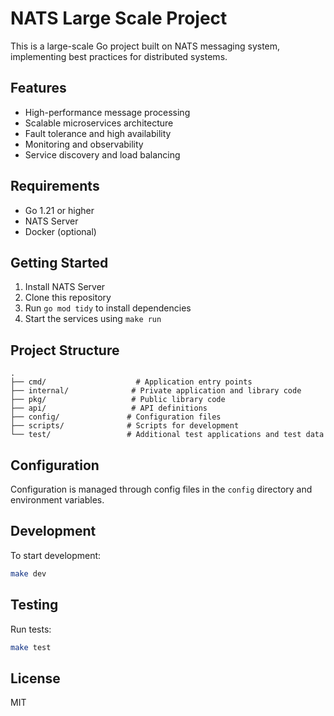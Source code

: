 # NATS Large Scale Project

This is a large-scale Go project built on NATS messaging system, implementing best practices for distributed systems.

## Features

- High-performance message processing
- Scalable microservices architecture
- Fault tolerance and high availability
- Monitoring and observability
- Service discovery and load balancing

## Requirements

- Go 1.21 or higher
- NATS Server
- Docker (optional)

## Getting Started

1. Install NATS Server
2. Clone this repository
3. Run `go mod tidy` to install dependencies
4. Start the services using `make run`

## Project Structure

```
.
├── cmd/                    # Application entry points
├── internal/              # Private application and library code
├── pkg/                   # Public library code
├── api/                   # API definitions
├── config/               # Configuration files
├── scripts/              # Scripts for development
└── test/                 # Additional test applications and test data
```

## Configuration

Configuration is managed through config files in the `config` directory and environment variables.

## Development

To start development:

```bash
make dev
```

## Testing

Run tests:

```bash
make test
```

## License

MIT

